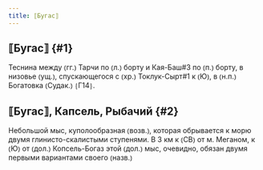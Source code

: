 ```yaml
---
title: ⟦Бугас⟧
---
```

## ⟦Бугас⟧ {#1}

Теснина между ⦅гг.⦆ Тарчи по ⦅л.⦆ борту и Кая-Баш#3 по ⦅п.⦆ борту, в низовье ⦅ущ.⦆, спускающегося с ⦅хр.⦆ Токлук-Сырт#1 к ⦅Ю⦆, в ⦅н.п.⦆ Богатовка ⦅Судак.⦆ ⦃Г14⦄.

## ⟦Бугас⟧, Капсель, Рыбачий {#2}

Небольшой мыс, куполообразная ⦅возв.⦆, которая обрывается к морю двумя глинисто-скалистыми ступенями. В 3 км к ⦅СВ⦆ от м. Меганом, к ⦅Ю⦆ от ⦅дол.⦆ Копсель-Богаз этой ⦅дол.⦆ мыс, очевидно, обязан двумя первыми вариантами своего ⦅назв.⦆
